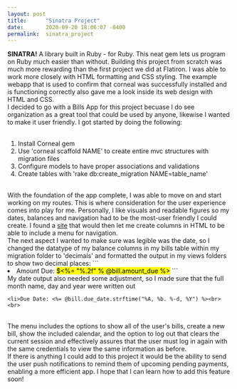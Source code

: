 ```yaml
---
layout: post
title:      "Sinatra Project"
date:       2020-09-20 18:06:07 -0400
permalink:  sinatra_project
---
```


 <strong>SINATRA!</strong> A library built in Ruby - for Ruby. This neat gem lets us program on Ruby much easier than without. Building this project from scratch was much more rewarding than the first project we did at Flatiron. I was able to work more closely with HTML formatting and CSS styling. The example webapp that is used to confirm that corneal was successfully installed and is functioning correctly also gave me a look inside its web design with HTML and CSS. <br>
I decided to go with a Bills App for this project becuase I do see organization as a great tool that could be used by anyone, likewise I wanted to make it user friendly. I got started by doing the following:<br><br>
<ol>
<li>Install Corneal gem</li>
<li>Use 'corneal scaffold NAME' to create entire mvc structures with migration files</li>
<li>Configure models to have proper associations and validations</li>
<li>Create tables with 'rake db:create_migration NAME=table_name'</li>
</ol><br>
With the foundation of the app complete, I was able to move on and start working on my routes. This is where consideration for the user experience comes into play for me. Personally, I like visuals and readable figures so my dates, balances and navigation had to be the most-user friendly I could create. I found a  <a href=https://www.educative.io/edpresso/how-to-create-columns-in-html>site</a> that would then let me create columns in HTML to be able to include a menu for navigation.<br>
The next aspect I wanted to make sure was legible was the date, so I changed the datatype of my balance columns in my bills table within my migration folder to 'decimals' and formatted the output in my views folders to show two decimal places:
```
<li>Amount Due: <mark>$<%= "%.2f" % @bill.amount_due %></mark>
```

<br>
My date output also needed some adjustment, so I made sure that the full month name, day and year were written out 

```<li>Due Date: <%= @bill.due_date.strftime("%A, %b. %-d, %Y") %><br><br>```

<br>
The menu includes the options to show all of the user's bills, create a new bill, show the included calendar, and the option to log out that clears the current session and effectively assures that the user must log in again with the same credentials to view the same information as before.<br>
If there is anything I could add to this project it would be the ability to send the user push notifications to remind them of upcoming pending payments, enabling a more efficient app. I hope that I can learn how to add this feature soon! 

